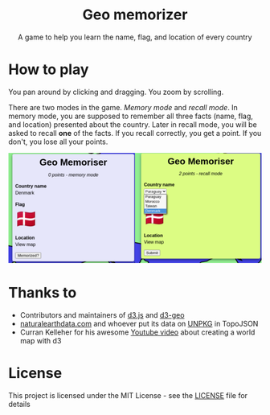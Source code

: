 <h1 align="center">Geo memorizer</h1>
<p align="center">A game to help you learn the name, flag, and location of every country</p>

# How to play

You pan around by clicking and dragging. You zoom by scrolling.

There are two modes in the game. _Memory mode_ and _recall mode_. In memory mode, you are supposed to remember all three facts (name, flag, and location) presented about the country. Later in recall mode, you will be asked to recall **one** of the facts. If you recall correctly, you get a point. If you don't, you lose all your points.

![modes](./modes-preview.png)

# Thanks to

- Contributors and maintainers of [d3.js](https://github.com/d3/d3) and [d3-geo](https://github.com/d3/d3-geo)
- [naturalearthdata.com](https://www.naturalearthdata.com/) and whoever put its data on [UNPKG](https://unpkg.com/browse/world-atlas@2.0.2/README.md) in TopoJSON
- Curran Kelleher for his awesome [Youtube video](https://www.youtube.com/watch?v=Qw6uAg3EO64) about creating a world map with d3

# License

This project is licensed under the MIT License - see the [LICENSE](LICENSE) file for details
